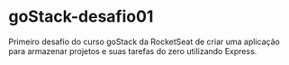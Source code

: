 # goStack-desafio01
Primeiro desafio do curso goStack da RocketSeat de criar uma aplicação para armazenar projetos e suas tarefas do zero utilizando Express.
